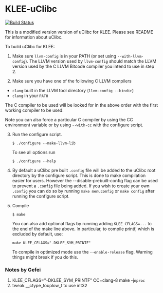 KLEE-uClibc
===========

[![Build Status](https://api.travis-ci.org/klee/klee-uclibc.svg?branch=klee_0_9_29)](https://travis-ci.org/klee/klee-uclibc)

This is a modified version version of uClibc for KLEE.  Please see README for information about uClibc. 

To build uClibc for KLEE:

1. Make sure `llvm-config` is in your PATH (or set using
   `--with-llvm-config`).  The LLVM version used by `llvm-config`
   should match the LLVM version used by the C LLVM Bitcode compiler
   you intend to use in step 2.

2. Make sure you have one of the following C LLVM compilers
  - `clang` built in the LLVM tool directory (`llvm-config --bindir`)
  - `clang` in your `PATH`

  The C compiler to be used will be looked for in the above order
  with the first working compiler to be used.

  Note you can also force a particular C compiler by using the CC
  environment variable or by using `--with-cc` with the configure
  script.

3. Run the configure script. 

   ```$ ./configure --make-llvm-lib```

   To see all options run

   ```$ ./configure --help```

4. By default a uClibc pre built `.config` file will be added to the
   uClibc root directory by the configure script. This is done to make
   compilation easier for users.  However the
   --disable-prebuilt-config flag can be used to prevent a `.config`
   file being added. If you wish to create your own `.config` you can
   do so by running `make menuconfig` or `make config` after running
   the configure script.

5. Compile

   ```$ make```

    You can also add optional flags by running adding
    `KLEE_CFLAGS=...` to the end of the make line above. In
    particular, to compile printf, which is excluded by default, use:

    ```make KLEE_CFLAGS="-DKLEE_SYM_PRINTF"```

    To compile in optimized mode use the `--enable-release`
    flag. Warning things might break if you do this.


### Notes by Gefei
1. KLEE_CFLAGS="-DKLEE_SYM_PRINTF" CC=clang-8 make -j`nproc`
2. tweak __ctype_touplow_t to use int32
